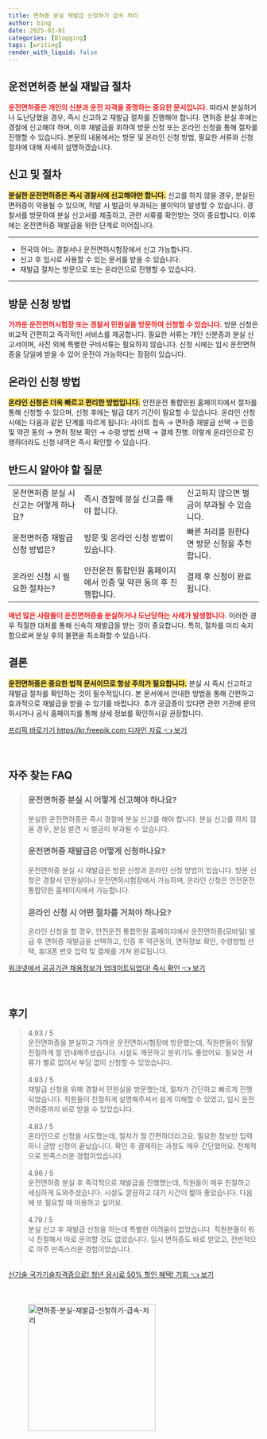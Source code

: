 ```yaml
---
title: 면허증 분실 재발급 신청하기 급속 처리
author: bing
date: 2025-02-01
categories: [Blogging]
tags: [writing]
render_with_liquid: false
---
```



<h2 id='운전면허증 분실 재발급 절차'>운전면허증 분실 재발급 절차</h2>

<p><b><span style="color: #ee2323;">운전면허증은 개인의 신분과 운전 자격을 증명하는 중요한 문서입니다.</span></b> 따라서 분실하거나 도난당했을 경우, 즉시 신고하고 재발급 절차를 진행해야 합니다. 면허증 분실 후에는 경찰에 신고해야 하며, 이후 재발급을 위하여 방문 신청 또는 온라인 신청을 통해 절차를 진행할 수 있습니다. 본문의 내용에서는 방문 및 온라인 신청 방법, 필요한 서류와 신청 절차에 대해 자세히 설명하겠습니다.</p>

<h2 id='신고 및 절차'>신고 및 절차</h2>

<p><b><span style="background-color: #ffe066;">분실한 운전면허증은 즉시 경찰서에 신고해야만 합니다.</span></b> 신고를 하지 않을 경우, 분실된 면허증이 악용될 수 있으며, 적발 시 벌금이 부과되는 불이익이 발생할 수 있습니다. 경찰서를 방문하여 분실 신고서를 제출하고, 관련 서류를 확인받는 것이 중요합니다. 이후에는 운전면허증 재발급을 위한 단계로 이어집니다.</p>

<hr />

<ul>
    <li>전국의 어느 경찰서나 운전면허시험장에서 신고 가능합니다.</li>
    <li>신고 후 임시로 사용할 수 있는 문서를 받을 수 있습니다.</li>
    <li>재발급 절차는 방문으로 또는 온라인으로 진행할 수 있습니다.</li>
</ul>

<hr />

<h2 id='방문 신청 방법'>방문 신청 방법</h2>

<p><b><span style="color: #ee2323;">가까운 운전면허시험장 또는 경찰서 민원실을 방문하여 신청할 수 있습니다.</span></b> 방문 신청은 비교적 간편하고 즉각적인 서비스를 제공합니다. 필요한 서류는 개인 신분증과 분실 신고서이며, 사진 외에 특별한 구비서류는 필요하지 않습니다. 신청 시에는 임시 운전면허증을 당일에 받을 수 있어 운전이 가능하다는 장점이 있습니다.</p>

<h2 id='온라인 신청 방법'>온라인 신청 방법</h2>

<p><b><span style="background-color: #ffe066;">온라인 신청은 더욱 빠르고 편리한 방법입니다.</span></b> 안전운전 통합민원 홈페이지에서 절차를 통해 신청할 수 있으며, 신청 후에는 발급 대기 기간이 필요할 수 있습니다. 온라인 신청 시에는 다음과 같은 단계를 따르게 됩니다: 사이트 접속 → 면허증 재발급 선택 → 인증 및 약관 동의 → 면허 정보 확인 → 수령 방법 선택 → 결제 진행. 이렇게 온라인으로 진행하더라도 신청 내역은 즉시 확인할 수 있습니다.</p>

<h2 id='반드시 알아야 할 질문'>반드시 알아야 할 질문</h2>

<table>
    <tr>
        <td>운전면허증 분실 시 신고는 어떻게 하나요?</td>
        <td>즉시 경찰에 분실 신고를 해야 합니다.</td>
        <td>신고하지 않으면 벌금이 부과될 수 있습니다.</td>
    </tr>
    <tr>
        <td>운전면허증 재발급 신청 방법은?</td>
        <td>방문 및 온라인 신청 방법이 있습니다.</td>
        <td>빠른 처리를 원한다면 방문 신청을 추천합니다.</td>
    </tr>
    <tr>
        <td>온라인 신청 시 필요한 절차는?</td>
        <td>안전운전 통합민원 홈페이지에서 인증 및 약관 동의 후 진행합니다.</td>
        <td>결제 후 신청이 완료됩니다.</td>
    </tr>
</table>

<p><b><span style="color: #ee2323;">매년 많은 사람들이 운전면허증을 분실하거나 도난당하는 사례가 발생합니다.</span></b> 이러한 경우 적절한 대처를 통해 신속히 재발급을 받는 것이 중요합니다. 특히, 절차를 미리 숙지함으로써 분실 후의 불편을 최소화할 수 있습니다.</p>

<h2 id='결론'>결론</h2>

<p><b><span style="background-color: #ffe066;">운전면허증은 중요한 법적 문서이므로 항상 주의가 필요합니다.</span></b> 분실 시 즉시 신고하고 재발급 절차를 확인하는 것이 필수적입니다. 본 문서에서 안내한 방법을 통해 간편하고 효과적으로 재발급을 받을 수 있기를 바랍니다. 추가 궁금증이 있다면 관련 기관에 문의하시거나 공식 홈페이지를 통해 상세 정보를 확인하시길 권장합니다.</p>


<p><a class="click-button" title="프리픽 바로가기 https//kr.freepik.com 디자인 자료" href="https://adkhouse.github.io/posts/%ED%94%84%EB%A6%AC%ED%94%BD-%EB%B0%94%EB%A1%9C%EA%B0%80%EA%B8%B0-httpskr.freepik.com-%EB%94%94%EC%9E%90%EC%9D%B8-%EC%9E%90%EB%A3%8C/" rel="dofollow">프리픽 바로가기 https//kr.freepik.com 디자인 자료 👈 보기</a></p><br>
<h2 id='자주_찾는_FAQ'>자주 찾는 FAQ</h2>
<div itemscope="" itemtype="https://schema.org/FAQPage"> 
<blockquote> 
<div itemscope="" itemprop="mainEntity" itemtype="https://schema.org/Question"> 
<h3 itemprop="name">운전면허증 분실 시 어떻게 신고해야 하나요?</h3> 
<div itemscope="" itemprop="acceptedAnswer" itemtype="https://schema.org/Answer"> 
<span itemprop="text"> 
<p>분실한 운전면허증은 즉시 경찰에 분실 신고를 해야 합니다. 분실 신고를 하지 않을 경우, 분실 발견 시 벌금이 부과될 수 있습니다.</p> 
</span> 
</div> 
</div> 
<div itemscope="" itemprop="mainEntity" itemtype="https://schema.org/Question"> 
<h3 itemprop="name">운전면허증 재발급은 어떻게 신청하나요?</h3> 
<div itemscope="" itemprop="acceptedAnswer" itemtype="https://schema.org/Answer"> 
<span itemprop="text"> 
<p>운전면허증 분실 시 재발급은 방문 신청과 온라인 신청 방법이 있습니다. 방문 신청은 경찰서 민원실이나 운전면허시험장에서 가능하며, 온라인 신청은 안전운전 통합민원 홈페이지에서 가능합니다.</p> 
</span> 
</div> 
</div> 
<div itemscope="" itemprop="mainEntity" itemtype="https://schema.org/Question"> 
<h3 itemprop="name">온라인 신청 시 어떤 절차를 거쳐야 하나요?</h3> 
<div itemscope="" itemprop="acceptedAnswer" itemtype="https://schema.org/Answer"> 
<span itemprop="text"> 
<p>온라인 신청을 할 경우, 안전운전 통합민원 홈페이지에서 운전면허증(모바일) 발급 후 면허증 재발급을 선택하고, 인증 후 약관동의, 면허정보 확인, 수령방법 선택, 휴대폰 번호 입력 및 결제를 거쳐 완료됩니다.</p> 
</span> 
</div> 
</div> 
</blockquote> 
</div>
<p><a class="click-button" title="워크넷에서 공공기관 채용정보가 업데이트되었다! 즉시 확인" href="https://adkhouse.github.io/posts/%EC%9B%8C%ED%81%AC%EB%84%B7%EC%97%90%EC%84%9C-%EA%B3%B5%EA%B3%B5%EA%B8%B0%EA%B4%80-%EC%B1%84%EC%9A%A9%EC%A0%95%EB%B3%B4%EA%B0%80-%EC%97%85%EB%8D%B0%EC%9D%B4%ED%8A%B8%EB%90%98%EC%97%88%EB%8B%A4!-%EC%A6%89%EC%8B%9C-%ED%99%95%EC%9D%B8/" rel="dofollow">워크넷에서 공공기관 채용정보가 업데이트되었다! 즉시 확인 👈 보기</a></p><br>
<h2 id='후기'>후기</h2>
<div itemscope itemtype="https://schema.org/Product">
  <blockquote>
  <div itemprop="review" itemscope itemtype="https://schema.org/Review">
      <div itemprop="reviewRating" itemscope itemtype="https://schema.org/Rating"> <span itemprop="ratingValue">4.93</span> / <span itemprop="bestRating">5</span> </div>
      <span itemprop="reviewBody">운전면허증을 분실하고 가까운 운전면허시험장에 방문했는데, 직원분들이 정말 친절하게 잘 안내해주셨습니다. 시설도 깨끗하고 분위기도 좋았어요. 필요한 서류가 별로 없어서 부담 없이 신청할 수 있었습니다.</span>
  </div>
  <br>
  <div itemprop="review" itemscope itemtype="https://schema.org/Review">
      <div itemprop="reviewRating" itemscope itemtype="https://schema.org/Rating"> <span itemprop="ratingValue">4.93</span> / <span itemprop="bestRating">5</span> </div>
      <span itemprop="reviewBody">재발급 신청을 위해 경찰서 민원실을 방문했는데, 절차가 간단하고 빠르게 진행되었습니다. 직원들이 친절하게 설명해주셔서 쉽게 이해할 수 있었고, 임시 운전면허증까지 바로 받을 수 있었습니다.</span>
  </div>
  <br>
  <div itemprop="review" itemscope itemtype="https://schema.org/Review">
      <div itemprop="reviewRating" itemscope itemtype="https://schema.org/Rating"> <span itemprop="ratingValue">4.83</span> / <span itemprop="bestRating">5</span> </div>
      <span itemprop="reviewBody">온라인으로 신청을 시도했는데, 절차가 참 간편하더라고요. 필요한 정보만 입력하니 금방 신청이 끝났습니다. 확인 후 결제하는 과정도 매우 간단했어요. 전체적으로 만족스러운 경험이었습니다.</span>
  </div>
  <br>
  <div itemprop="review" itemscope itemtype="https://schema.org/Review">
      <div itemprop="reviewRating" itemscope itemtype="https://schema.org/Rating"> <span itemprop="ratingValue">4.96</span> / <span itemprop="bestRating">5</span> </div>
      <span itemprop="reviewBody">운전면허증 분실 후 즉각적으로 재발급을 진행했는데, 직원들이 매우 친절하고 세심하게 도와주셨습니다. 시설도 깔끔하고 대기 시간이 짧아 좋았습니다. 다음에 또 필요할 때 이용하고 싶어요.</span>
  </div>
  <br>
  <div itemprop="review" itemscope itemtype="https://schema.org/Review">
      <div itemprop="reviewRating" itemscope itemtype="https://schema.org/Rating"> <span itemprop="ratingValue">4.79</span> / <span itemprop="bestRating">5</span> </div>
      <span itemprop="reviewBody">분실 신고 후 재발급 신청을 하는데 특별한 어려움이 없었습니다. 직원분들이 워낙 친절해서 따로 문의할 것도 없었습니다. 임시 면허증도 바로 받았고, 전반적으로 아주 만족스러운 경험이었습니다.</span>
  </div>
  <br>
  </blockquote>
</div>
<p><a class="click-button" title="신기술 국가기술자격증으로! 청년 응시료 50% 할인 혜택! 기회" href="https://adkhouse.github.io/posts/%EC%8B%A0%EA%B8%B0%EC%88%A0-%EA%B5%AD%EA%B0%80%EA%B8%B0%EC%88%A0%EC%9E%90%EA%B2%A9%EC%A6%9D%EC%9C%BC%EB%A1%9C!-%EC%B2%AD%EB%85%84-%EC%9D%91%EC%8B%9C%EB%A3%8C-50-%ED%95%A0%EC%9D%B8-%ED%98%9C%ED%83%9D!-%EA%B8%B0%ED%9A%8C/" rel="dofollow">신기술 국가기술자격증으로! 청년 응시료 50% 할인 혜택! 기회 👈 보기</a></p><br>
<figure class="image"><img src="https://adkhouse.github.io/assets/img/thumbnail/면허증-분실-재발급-신청하기-급속-처리.webp" alt="면허증-분실-재발급-신청하기-급속-처리" width="256" height="256"></figure>